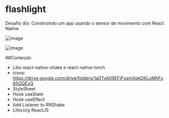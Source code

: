 # flashlight

Desafio dio: Construindo um app usando o sensor de movimento com React Native

![image](https://user-images.githubusercontent.com/13797593/171028327-4f4363c9-3d91-45b6-a42b-d9b47750ebd2.png)

![image](https://user-images.githubusercontent.com/13797593/171028344-806d8c35-f949-4361-a25a-f2d6036f0e02.png)

##Conteúdo

- Libs react-native-shake e react-native-torch
- icons: https://drive.google.com/drive/folders/1aDTyA09EFjFvqmXqkDKLoMhFx65QQExQ
- StyleSheet
- Hook useState
- Hook useEffect
- Add Listener to RNShake
- Lifecicly ReactJS
